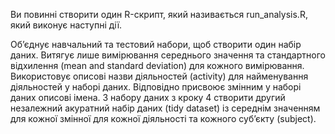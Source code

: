 Ви повинні створити один R-скрипт, який називається run_analysis.R, який виконує наступні дії.

Об’єднує навчальний та тестовий набори, щоб створити один набір даних.
Витягує лише вимірювання середнього значення та стандартного відхилення (mean and standard deviation) для кожного вимірювання.
Використовує описові назви діяльностей (activity) для найменування діяльностей у наборі даних.
Відповідно присвоює змінним у наборі даних описові імена.
З набору даних з кроку 4 створити другий незалежний акуратний набір даних (tidy dataset) із середнім значенням для кожної змінної для кожної діяльності та кожного суб’єкту (subject).


